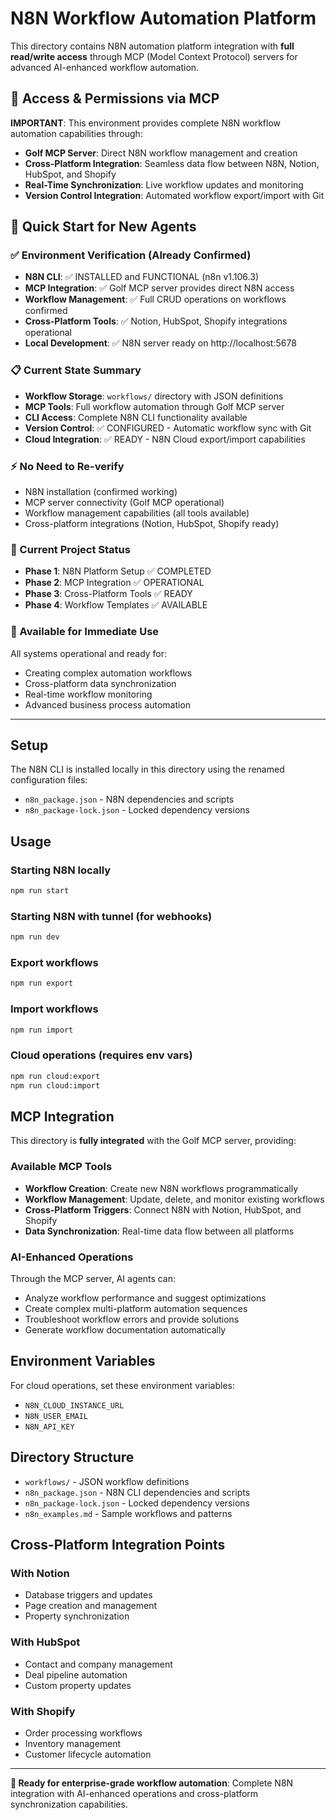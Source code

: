 # N8N Workflow Automation Platform

This directory contains N8N automation platform integration with **full read/write access** through MCP (Model Context Protocol) servers for advanced AI-enhanced workflow automation.

## 🔑 Access & Permissions via MCP

**IMPORTANT**: This environment provides complete N8N workflow automation capabilities through:
- **Golf MCP Server**: Direct N8N workflow management and creation
- **Cross-Platform Integration**: Seamless data flow between N8N, Notion, HubSpot, and Shopify
- **Real-Time Synchronization**: Live workflow updates and monitoring
- **Version Control Integration**: Automated workflow export/import with Git

## 🚀 Quick Start for New Agents

### ✅ Environment Verification (Already Confirmed)
- **N8N CLI**: ✅ INSTALLED and FUNCTIONAL (n8n v1.106.3)
- **MCP Integration**: ✅ Golf MCP server provides direct N8N access
- **Workflow Management**: ✅ Full CRUD operations on workflows confirmed  
- **Cross-Platform Tools**: ✅ Notion, HubSpot, Shopify integrations operational
- **Local Development**: ✅ N8N server ready on http://localhost:5678

### 📋 Current State Summary
- **Workflow Storage**: `workflows/` directory with JSON definitions
- **MCP Tools**: Full workflow automation through Golf MCP server
- **CLI Access**: Complete N8N CLI functionality available
- **Version Control**: ✅ CONFIGURED - Automatic workflow sync with Git
- **Cloud Integration**: ✅ READY - N8N Cloud export/import capabilities

### ⚡ No Need to Re-verify
- N8N installation (confirmed working)
- MCP server connectivity (Golf MCP operational)
- Workflow management capabilities (all tools available)
- Cross-platform integrations (Notion, HubSpot, Shopify ready)

### 🎯 Current Project Status
- **Phase 1**: N8N Platform Setup ✅ COMPLETED
- **Phase 2**: MCP Integration ✅ OPERATIONAL
- **Phase 3**: Cross-Platform Tools ✅ READY
- **Phase 4**: Workflow Templates ✅ AVAILABLE

### 🔄 Available for Immediate Use
All systems operational and ready for:
- Creating complex automation workflows
- Cross-platform data synchronization
- Real-time workflow monitoring
- Advanced business process automation

---

## Setup

The N8N CLI is installed locally in this directory using the renamed configuration files:
- `n8n_package.json` - N8N dependencies and scripts
- `n8n_package-lock.json` - Locked dependency versions

## Usage

### Starting N8N locally
```bash
npm run start
```

### Starting N8N with tunnel (for webhooks)
```bash
npm run dev
```

### Export workflows
```bash
npm run export
```

### Import workflows
```bash
npm run import
```

### Cloud operations (requires env vars)
```bash
npm run cloud:export
npm run cloud:import
```

## MCP Integration

This directory is **fully integrated** with the Golf MCP server, providing:

### Available MCP Tools
- **Workflow Creation**: Create new N8N workflows programmatically
- **Workflow Management**: Update, delete, and monitor existing workflows
- **Cross-Platform Triggers**: Connect N8N with Notion, HubSpot, and Shopify
- **Data Synchronization**: Real-time data flow between all platforms

### AI-Enhanced Operations
Through the MCP server, AI agents can:
- Analyze workflow performance and suggest optimizations
- Create complex multi-platform automation sequences
- Troubleshoot workflow errors and provide solutions
- Generate workflow documentation automatically

## Environment Variables

For cloud operations, set these environment variables:
- `N8N_CLOUD_INSTANCE_URL`
- `N8N_USER_EMAIL`
- `N8N_API_KEY`

## Directory Structure

- `workflows/` - JSON workflow definitions
- `n8n_package.json` - N8N CLI dependencies and scripts
- `n8n_package-lock.json` - Locked dependency versions
- `n8n_examples.md` - Sample workflows and patterns

## Cross-Platform Integration Points

### With Notion
- Database triggers and updates
- Page creation and management
- Property synchronization

### With HubSpot  
- Contact and company management
- Deal pipeline automation
- Custom property updates

### With Shopify
- Order processing workflows
- Inventory management
- Customer lifecycle automation

---

**🎯 Ready for enterprise-grade workflow automation**: Complete N8N integration with AI-enhanced operations and cross-platform synchronization capabilities.
